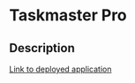 # Taskmaster Pro


## Description


[Link to deployed application](https://millerchase.github.io/taskmaster-pro/)